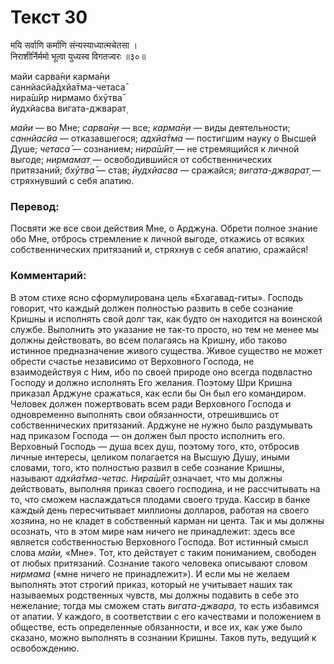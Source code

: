 # Текст 30

मयि सर्वाणि कर्माणि संन्यस्याध्यात्मचेतसा ।  
निराशीर्निर्ममो भूत्वा युध्यस्व विगतज्वरः ॥३०॥

майи сарва̄н̣и карма̄н̣и  
саннйасйа̄дхйа̄тма-четаса̄  
нира̄ш́ӣр нирмамо бхӯтва̄  
йудхйасва вигата-джварат̣

_майи_ — во Мне; _сарва̄н̣и_ — все; _карма̄н̣и_ — виды деятельности; _саннйасйа_ — отказавшегося; _адхйа̄тма_ — постигшим науку о Высшей Душе; _четаса̄_ — сознанием; _нира̄ш́ӣт̣_ — не стремящийся к личной выгоде; _нирмамат̣_ — освободившийся от собственнических притязаний; _бхӯтва̄_ — став; _йудхйасва_ — сражайся; _вигата-джварат̣_ — стряхнувший с себя апатию.

### Перевод:

Посвяти же все свои действия Мне, о Арджуна. Обрети полное знание обо Мне, отбрось стремление к личной выгоде, откажись от всяких собственнических притязаний и, стряхнув с себя апатию, сражайся!

### Комментарий:

В этом стихе ясно сформулирована цель «Бхагавад-гиты». Господь говорит, что каждый должен полностью развить в себе сознание Кришны и исполнять свой долг так, как будто он находится на воинской службе. Выполнить это указание не так-то просто, но тем не менее мы должны действовать, во всем полагаясь на Кришну, ибо таково истинное предназначение живого существа. Живое существо не может обрести счастье независимо от Верховного Господа, не взаимодействуя с Ним, ибо по своей природе оно всегда подвластно Господу и должно исполнять Его желания. Поэтому Шри Кришна приказал Арджуне сражаться, как если бы Он был его командиром. Человек должен пожертвовать всем ради Верховного Господа и одновременно выполнять свои обязанности, отрешившись от собственнических притязаний. Арджуне не нужно было раздумывать над приказом Господа — он должен был просто исполнить его. Верховный Господь — душа всех душ, поэтому того, кто, отбросив личные интересы, целиком полагается на Высшую Душу, иными словами, того, кто полностью развил в себе сознание Кришны, называют _адхйа̄тма-четас. Нира̄ш́ӣт̣_ означает, что мы должны действовать, выполняя приказ своего господина, и не рассчитывать на то, что сможем наслаждаться плодами своего труда. Кассир в банке каждый день пересчитывает миллионы долларов, работая на своего хозяина, но не кладет в собственный карман ни цента. Так и мы должны осознать, что в этом мире нам ничего не принадлежит: здесь все является собственностью Верховного Господа. Вот истинный смысл слова _майи,_ «Мне». Тот, кто действует с таким пониманием, свободен от любых притязаний. Сознание такого человека описывают словом _нирмама_ («мне ничего не принадлежит»). И если мы не желаем выполнять этот строгий приказ, который не учитывает наших так называемых родственных чувств, мы должны подавить в себе это нежелание; тогда мы сможем стать _вигата-джвара,_ то есть избавимся от апатии. У каждого, в соответствии с его качествами и положением в обществе, есть определенные обязанности, и все их, как уже было сказано, можно выполнять в сознании Кришны. Таков путь, ведущий к освобождению.